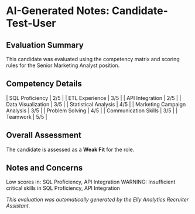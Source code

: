 # AI-Generated Notes: Candidate-Test-User

## Evaluation Summary
This candidate was evaluated using the competency matrix and scoring rules for the Senior Marketing Analyst position.

## Competency Details
| SQL Proficiency | 2/5 |
| ETL Experience | 3/5 |
| API Integration | 2/5 |
| Data Visualization | 3/5 |
| Statistical Analysis | 4/5 |
| Marketing Campaign Analysis | 3/5 |
| Problem Solving | 4/5 |
| Communication Skills | 3/5 |
| Teamwork | 5/5 |

## Overall Assessment
The candidate is assessed as a **Weak Fit** for the role.

## Notes and Concerns
Low scores in: SQL Proficiency, API Integration
WARNING: Insufficient critical skills in SQL Proficiency, API Integration

*This evaluation was automatically generated by the Elly Analytics Recruiter Assistant.*

